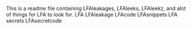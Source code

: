 This is a readme file containing LFAleakages, LFAleeks, LFAleekz, and alot of things for LFA to look for.
LFA
LFAleakage
LFAcode
LFAsnippets
LFA secrets
LFAsecretcode
